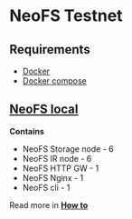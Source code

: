 # NeoFS Testnet

## Requirements
- [Docker](https://www.docker.com/get-started)
- [Docker compose](https://docs.docker.com/compose/)

## [NeoFS local](./neofs-local)

**Contains**
- NeoFS Storage node - 6
- NeoFS IR node - 6
- NeoFS HTTP GW - 1
- NeoFS Nginx - 1
- NeoFS cli - 1

Read more in [**How to**](./neofs-local/HOWTO.md)
